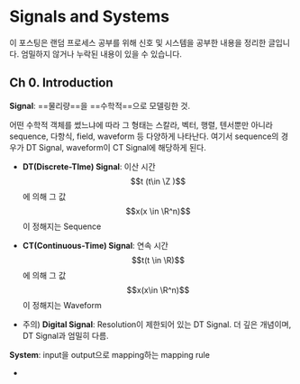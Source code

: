 # Signals and Systems

 이 포스팅은 랜덤 프로세스 공부를 위해 신호 및 시스템을 공부한 내용을 정리한 글입니다. 엄밀하지 않거나 누락된 내용이 있을 수 있습니다. 

##  Ch 0. Introduction



**Signal**: ==물리량==을 ==수학적==으로 모델링한 것. 

어떤 수학적 객체를 썼느냐에 따라 그 형태는 스칼라, 벡터, 행렬, 텐서뿐만 아니라 sequence, 다항식, field, waveform 등 다양하게 나타난다. 여기서 sequence의 경우가 DT Signal, waveform이 CT Signal에 해당하게 된다. 

- **DT(Discrete-TIme) Signal**: 이산 시간 $$t (t\in \Z )$$에 의해 그 값 $$x(x \in \R^n)$$이 정해지는 Sequence
- **CT(Continuous-Time) Signal**: 연속 시간 $$t(t \in \R)$$에 의해 그 값 $$x(x\in \R^n)$$이 정해지는 Waveform



- 주의) **Digital Signal**: Resolution이 제한되어 있는 DT Signal. 더 깊은 개념이며, DT Signal과 엄밀히 다름. 

**System**: input을 output으로 mapping하는 mapping rule

- 




